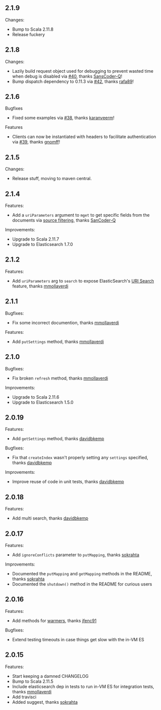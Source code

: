 ## 2.1.9
Changes:
  - Bump to Scala 2.11.8
  - Release fuckery

## 2.1.8
Changes:
  - Lazily build request object used for debugging to prevent wasted time when debug is disabled via [#40](https://github.com/gphat/wabisabi/pull/40), thanks [SansCoder-Q](https://github.com/SanCoder-Q)!
  - Bump dispatch dependency to 0.11.3 via [#42](https://github.com/gphat/wabisabi/pull/42), thanks [rafa89](https://github.com/rafa89)!

## 2.1.6
Bugfixes
- Fixed some examples via [#38](https://github.com/gphat/wabisabi/pull/38), thanks [karanveerm](https://github.com/karanveerm)!

Features
- Clients can now be instantiated with headers to facilitate authentication via [#39](https://github.com/gphat/wabisabi/pull/39), thanks [gnomff](https://github.com/gnomff)!

## 2.1.5
Changes:
  - Release stuff, moving to maven central.

## 2.1.4
Features:
  - Add a `uriParameters` argument to `mget` to get specific fields from the documents via [source filtering](https://www.elastic.co/guide/en/elasticsearch/reference/1.4/docs-multi-get.html#mget-source-filtering), thanks [SanCoder-Q](https://github.com/SanCoder-Q)

Improvements:
  - Upgrade to Scala 2.11.7
  - Upgrade to Elasticsearch 1.7.0

## 2.1.2
Features:
  - Add `uriParameters` arg to `search` to expose ElasticSearch's [URI Search](http://www.elastic.co/guide/en/elasticsearch/reference/1.4/search-uri-request.html) feature, thanks [mmollaverdi](https://github.com/mmollaverdi)

## 2.1.1
Bugfixes:
  - Fix some incorrect documention, thanks [mmollaverdi](https://github.com/mmollaverdi)

Features:
  - Add `putSettings` method, thanks [mmollaverdi](https://github.com/mmollaverdi)

## 2.1.0
Bugfixes:
  - Fix broken `refresh` method, thanks [mmollaverdi](https://github.com/mmollaverdi)

Improvements:
  - Upgrade to Scala 2.11.6
  - Upgrade to Elasticsearch 1.5.0

## 2.0.19
Features:
  - Add `getSettings` method, thanks [davidbkemp](https://github.com/davidbkemp)

Bugfixes:
  - Fix that `createIndex` wasn't properly setting any `settings` specified, thanks [davidbkemp](https://github.com/davidbkemp)

Improvements:
  - Improve reuse of code in unit tests, thanks [davidbkemp](https://github.com/davidbkemp)

## 2.0.18
Features:
  - Add multi search, thanks [davidbkemp](https://github.com/davidbkemp)

## 2.0.17

Features:
  - Add `ignoreConflicts` parameter to `putMapping`, thanks [sokrahta](https://github.com/sokrahta)

Improvements:
  - Documented the `putMapping` and `getMapping` methods in the README, thanks [sokrahta](https://github.com/sokrahta)
  - Documented the `shutdown()` method in the README for curious users

## 2.0.16

Features:
  - Add methods for [warmers](http://www.elasticsearch.org/guide/en/elasticsearch/reference/current/indices-warmers.html), thanks [jfenc91](https://github.com/jfenc91)

Bugfixes:
  - Extend testing timeouts in case things get slow with the in-VM ES

## 2.0.15

Features:
  - Start keeping a damned CHANGELOG
  - Bump to Scala 2.11.5
  - Include elasticsearch dep in tests to run in-VM ES for integration tests, thanks [mmollaverdi](https://github.com/mmollaverdi)
  - Add travisci
  - Added suggest, thanks [sokrahta](https://github.com/sokrahta)
